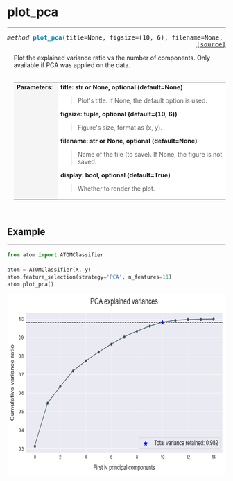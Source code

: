 # plot_pca
----------

<a name="atom"></a>
<pre><em>method</em> <strong style="color:#008AB8">plot_pca</strong>(title=None, figsize=(10, 6), filename=None, display=True)
<div align="right"><a href="https://github.com/tvdboom/ATOM/blob/master/atom/plots.py#L354">[source]</a></div></pre>
<div style="padding-left:3%">
Plot the explained variance ratio vs the number of components. Only available if PCA
 was applied on the data.
<br /><br />
<table width="100%">
<tr>
<td width="15%" style="vertical-align:top; background:#F5F5F5;"><strong>Parameters:</strong></td>
<td width="75%" style="background:white;">
<strong>title: str or None, optional (default=None)</strong>
<blockquote>
Plot's title. If None, the default option is used.
</blockquote>
<strong>figsize: tuple, optional (default=(10, 6))</strong>
<blockquote>
Figure's size, format as (x, y).
</blockquote>
<strong>filename: str or None, optional (default=None)</strong>
<blockquote>
Name of the file (to save). If None, the figure is not saved.
</blockquote>
<strong>display: bool, optional (default=True)</strong>
<blockquote>
Whether to render the plot.
</blockquote>
</tr>
</table>
</div>
<br />



## Example
----------

```python
from atom import ATOMClassifier

atom = ATOMClassifier(X, y)
atom.feature_selection(strategy='PCA', n_features=11)
atom.plot_pca()
```
<div align="center">
    <img src="../../img/plots/plot_pca.png" alt="plot_pca" width="700" height="420"/>
</div>
